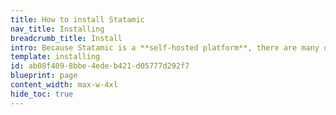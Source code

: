```yaml
---
title: How to install Statamic
nav_title: Installing
breadcrumb_title: Install
intro: Because Statamic is a **self-hosted platform**, there are many different ways to get started. We recommend using whichever approach you're most comfortable with.
template: installing
id: ab08f409-8bbe-4ede-b421-d05777d292f7
blueprint: page
content_width: max-w-4xl
hide_toc: true
---
```

